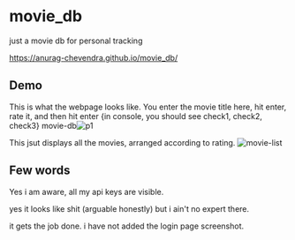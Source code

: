 # movie_db
 just a movie db for personal tracking
 
https://anurag-chevendra.github.io/movie_db/

## Demo
This is what the webpage looks like. You enter the movie title here, hit enter, rate it, and then hit enter {in console, you should see check1, check2, check3} 
movie-db![p1](https://github.com/user-attachments/assets/d6db6555-9987-405f-939d-2db3ce57486b)


This jsut displays all the movies, arranged according to rating.
![movie-list](https://github.com/user-attachments/assets/56abe2fc-5ec4-427e-b2d0-361a85eed3f6)

## Few words
Yes i am aware, all my api keys are visible. 

yes it looks like shit (arguable honestly) but i ain't no expert there. 

it gets the job done. 
i have not added the login page screenshot.
